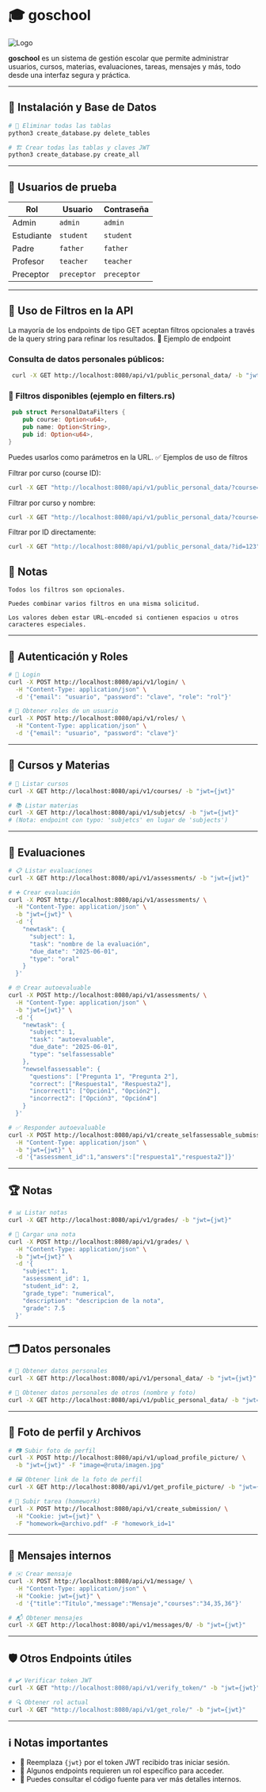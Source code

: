 
# 🎓 goschool

![Logo](https://img.icons8.com/ios-filled/100/000000/classroom.png)

**goschool** es un sistema de gestión escolar que permite administrar usuarios, cursos, materias, evaluaciones, tareas, mensajes y más, todo desde una interfaz segura y práctica.

---

## 🚀 Instalación y Base de Datos

```bash
# 🧹 Eliminar todas las tablas
python3 create_database.py delete_tables

# 🏗️ Crear todas las tablas y claves JWT
python3 create_database.py create_all
```

---

## 👥 Usuarios de prueba

| Rol        | Usuario     | Contraseña |
|------------|-------------|------------|
| Admin      | `admin`     | `admin`    |
| Estudiante | `student`   | `student`  |
| Padre      | `father`    | `father`   |
| Profesor   | `teacher`   | `teacher`  |
| Preceptor  | `preceptor` | `preceptor`|

---

## 📘 Uso de Filtros en la API

La mayoría de los endpoints de tipo GET aceptan filtros opcionales a través de la query string para refinar los resultados.
🔎 Ejemplo de endpoint

### Consulta de datos personales públicos:

```bash
 curl -X GET http://localhost:8080/api/v1/public_personal_data/ -b "jwt={jwt}"
 ```

### 🧰 Filtros disponibles (ejemplo en filters.rs)

```rust
 pub struct PersonalDataFilters {
    pub course: Option<u64>,
    pub name: Option<String>,
    pub id: Option<u64>,
} 
```

Puedes usarlos como parámetros en la URL.
✅ Ejemplos de uso de filtros

Filtrar por curso (course ID):

```bash
curl -X GET "http://localhost:8080/api/v1/public_personal_data/?course=1" -b "jwt={jwt}"
```

Filtrar por curso y nombre:

```bash
curl -X GET "http://localhost:8080/api/v1/public_personal_data/?course=1&name=pepe" -b "jwt={jwt}"
```

Filtrar por ID directamente:

```bash
curl -X GET "http://localhost:8080/api/v1/public_personal_data/?id=123" -b "jwt={jwt}"
```

## 📌 Notas

    Todos los filtros son opcionales.

    Puedes combinar varios filtros en una misma solicitud.

    Los valores deben estar URL-encoded si contienen espacios u otros caracteres especiales.

---

## 🔐 Autenticación y Roles


```bash
# 🔑 Login
curl -X POST http://localhost:8080/api/v1/login/ \
  -H "Content-Type: application/json" \
  -d '{"email": "usuario", "password": "clave", "role": "rol"}'

# 🧩 Obtener roles de un usuario
curl -X POST http://localhost:8080/api/v1/roles/ \
  -H "Content-Type: application/json" \
  -d '{"email": "usuario", "password": "clave"}'
```

---

## 🏫 Cursos y Materias

```bash
# 📖 Listar cursos
curl -X GET http://localhost:8080/api/v1/courses/ -b "jwt={jwt}"

# 📚 Listar materias
curl -X GET http://localhost:8080/api/v1/subjetcs/ -b "jwt={jwt}"
# (Nota: endpoint con typo: 'subjetcs' en lugar de 'subjects')
```

---

## 📝 Evaluaciones

```bash
# 📋 Listar evaluaciones
curl -X GET http://localhost:8080/api/v1/assessments/ -b "jwt={jwt}"

# ➕ Crear evaluación
curl -X POST http://localhost:8080/api/v1/assessments/ \
  -H "Content-Type: application/json" \
  -b "jwt={jwt}" \
  -d '{
    "newtask": {
      "subject": 1,
      "task": "nombre de la evaluación",
      "due_date": "2025-06-01",
      "type": "oral"
    }
  }'

# 🤓 Crear autoevaluable
curl -X POST http://localhost:8080/api/v1/assessments/ \
  -H "Content-Type: application/json" \
  -b "jwt={jwt}" \
  -d '{
    "newtask": {
      "subject": 1,
      "task": "autoevaluable",
      "due_date": "2025-06-01",
      "type": "selfassessable"
    },
    "newselfassessable": {
      "questions": ["Pregunta 1", "Pregunta 2"],
      "correct": ["Respuesta1", "Respuesta2"],
      "incorrect1": ["Opción1", "Opción2"],
      "incorrect2": ["Opción3", "Opción4"]
    }
  }'

# ✅ Responder autoevaluable
curl -X POST http://localhost:8080/api/v1/create_selfassessable_submission/ \
  -H "Content-Type: application/json" \
  -b "jwt={jwt}" \
  -d '{"assessment_id":1,"answers":["respuesta1","respuesta2"]}'
```

---

## 🏆 Notas

```bash
# 📊 Listar notas
curl -X GET http://localhost:8080/api/v1/grades/ -b "jwt={jwt}"

# 📝 Cargar una nota
curl -X POST http://localhost:8080/api/v1/grades/ \
  -H "Content-Type: application/json" \
  -b "jwt={jwt}" \
  -d '{
    "subject": 1,
    "assessment_id": 1,
    "student_id": 2,
    "grade_type": "numerical",
    "description": "descripcion de la nota",
    "grade": 7.5
  }'
```

---

## 🗂️ Datos personales

```bash
# 👤 Obtener datos personales
curl -X GET http://localhost:8080/api/v1/personal_data/ -b "jwt={jwt}"

# 👤 Obtener datos personales de otros (nombre y foto)
curl -X GET http://localhost:8080/api/v1/public_personal_data/ -b "jwt={jwt}"
```
---

## 📸 Foto de perfil y Archivos

```bash
# 📷 Subir foto de perfil
curl -X POST http://localhost:8080/api/v1/upload_profile_picture/ \
  -b "jwt={jwt}" -F "image=@ruta/imagen.jpg"

# 🖼️ Obtener link de la foto de perfil
curl -X GET http://localhost:8080/api/v1/get_profile_picture/ -b "jwt={jwt}"

# 📑 Subir tarea (homework)
curl -X POST http://localhost:8080/api/v1/create_submission/ \
  -H "Cookie: jwt={jwt}" \
  -F "homework=@archivo.pdf" -F "homework_id=1"
```

---

## 💬 Mensajes internos

```bash
# ✉️ Crear mensaje
curl -X POST http://localhost:8080/api/v1/message/ \
  -H "Content-Type: application/json" \
  -H "Cookie: jwt={jwt}" \
  -d '{"title":"Título","message":"Mensaje","courses":"34,35,36"}'

# 📬 Obtener mensajes
curl -X GET http://localhost:8080/api/v1/messages/0/ -b "jwt={jwt}"
```

---

## 🛡️ Otros Endpoints útiles

```bash
# ✔️ Verificar token JWT
curl -X GET "http://localhost:8080/api/v1/verify_token/" -b "jwt={jwt}"

# 🔍 Obtener rol actual
curl -X GET "http://localhost:8080/api/v1/get_role/" -b "jwt={jwt}"
```

---

## ℹ️ Notas importantes

- 🔄 Reemplaza `{jwt}` por el token JWT recibido tras iniciar sesión.
- 🔐 Algunos endpoints requieren un rol específico para acceder.
- 📖 Puedes consultar el código fuente para ver más detalles internos.
